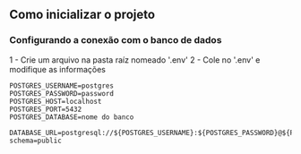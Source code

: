 ## Como inicializar o projeto

### Configurando a conexão com o banco de dados
1 - Crie um arquivo na pasta raíz nomeado '.env'
2 - Cole no '.env' e modifique as informações
```
POSTGRES_USERNAME=postgres
POSTGRES_PASSWORD=password
POSTGRES_HOST=localhost
POSTGRES_PORT=5432
POSTGRES_DATABASE=nome do banco

DATABASE_URL=postgresql://${POSTGRES_USERNAME}:${POSTGRES_PASSWORD}@${POSTGRES_HOST}:${POSTGRES_PORT}/${POSTGRES_DATABASE}?schema=public
```